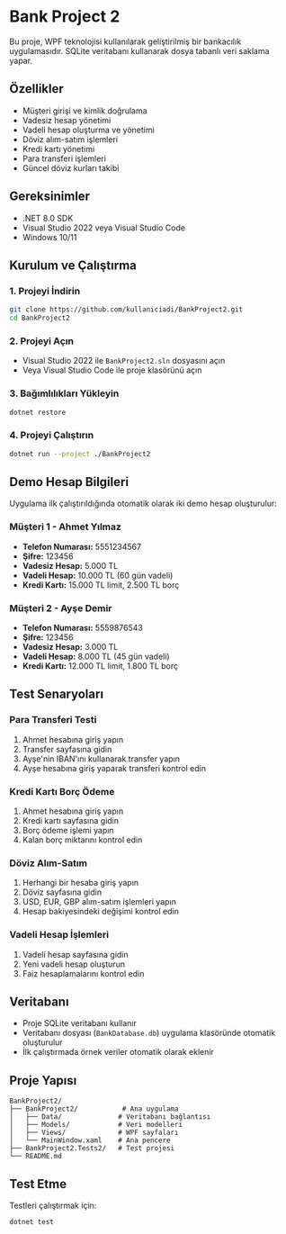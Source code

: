 # Bank Project 2

Bu proje, WPF teknolojisi kullanılarak geliştirilmiş bir bankacılık uygulamasıdır. SQLite veritabanı kullanarak dosya tabanlı veri saklama yapar.

## Özellikler

- Müşteri girişi ve kimlik doğrulama
- Vadesiz hesap yönetimi
- Vadeli hesap oluşturma ve yönetimi
- Döviz alım-satım işlemleri
- Kredi kartı yönetimi
- Para transferi işlemleri
- Güncel döviz kurları takibi

## Gereksinimler

- .NET 8.0 SDK
- Visual Studio 2022 veya Visual Studio Code
- Windows 10/11

## Kurulum ve Çalıştırma

### 1. Projeyi İndirin
```bash
git clone https://github.com/kullaniciadi/BankProject2.git
cd BankProject2
```

### 2. Projeyi Açın
- Visual Studio 2022 ile `BankProject2.sln` dosyasını açın
- Veya Visual Studio Code ile proje klasörünü açın

### 3. Bağımlılıkları Yükleyin
```bash
dotnet restore
```

### 4. Projeyi Çalıştırın
```bash
dotnet run --project ./BankProject2
```

## Demo Hesap Bilgileri

Uygulama ilk çalıştırıldığında otomatik olarak iki demo hesap oluşturulur:

### Müşteri 1 - Ahmet Yılmaz
- **Telefon Numarası:** 5551234567
- **Şifre:** 123456
- **Vadesiz Hesap:** 5.000 TL
- **Vadeli Hesap:** 10.000 TL (60 gün vadeli)
- **Kredi Kartı:** 15.000 TL limit, 2.500 TL borç

### Müşteri 2 - Ayşe Demir
- **Telefon Numarası:** 5559876543
- **Şifre:** 123456
- **Vadesiz Hesap:** 3.000 TL
- **Vadeli Hesap:** 8.000 TL (45 gün vadeli)
- **Kredi Kartı:** 12.000 TL limit, 1.800 TL borç

## Test Senaryoları

### Para Transferi Testi
1. Ahmet hesabına giriş yapın
2. Transfer sayfasına gidin
3. Ayşe'nin IBAN'ını kullanarak transfer yapın
4. Ayşe hesabına giriş yaparak transferi kontrol edin

### Kredi Kartı Borç Ödeme
1. Ahmet hesabına giriş yapın
2. Kredi kartı sayfasına gidin
3. Borç ödeme işlemi yapın
4. Kalan borç miktarını kontrol edin

### Döviz Alım-Satım
1. Herhangi bir hesaba giriş yapın
2. Döviz sayfasına gidin
3. USD, EUR, GBP alım-satım işlemleri yapın
4. Hesap bakiyesindeki değişimi kontrol edin

### Vadeli Hesap İşlemleri
1. Vadeli hesap sayfasına gidin
2. Yeni vadeli hesap oluşturun
3. Faiz hesaplamalarını kontrol edin

## Veritabanı

- Proje SQLite veritabanı kullanır
- Veritabanı dosyası (`BankDatabase.db`) uygulama klasöründe otomatik oluşturulur
- İlk çalıştırmada örnek veriler otomatik olarak eklenir

## Proje Yapısı

```
BankProject2/
├── BankProject2/           # Ana uygulama
│   ├── Data/              # Veritabanı bağlantısı
│   ├── Models/            # Veri modelleri
│   ├── Views/             # WPF sayfaları
│   └── MainWindow.xaml    # Ana pencere
├── BankProject2.Tests2/   # Test projesi
└── README.md
```

## Test Etme

Testleri çalıştırmak için:
```bash
dotnet test
```
